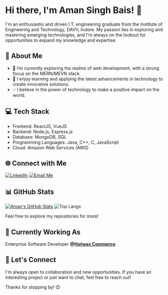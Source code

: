 # Hi there, I'm Aman Singh Bais! 👋

I'm an enthusiastic and driven I.T. engineering graduate from the Institute of Engineering and Technology, DAVV, Indore. My passion lies in exploring and mastering emerging technologies, and I'm always on the lookout for opportunities to expand my knowledge and expertise.

## 🚀 About Me

- 🔭 I’m currently exploring the realms of web development, with a strong focus on the MERN/MEVN stack.
- 🌱 I enjoy learning and applying the latest advancements in technology to create innovative solutions.
- 💡 I believe in the power of technology to make a positive impact on the world.

## 💻 Tech Stack

- Frontend: ReactJS, VueJS
- Backend: Node.js, Express.js
- Database: MongoDB, SQL
- Programming Languages: Java, C++, C, JavaScript
- Cloud: Amazon Web Services (AWS)

## 🌐 Connect with Me

[![LinkedIn](https://img.shields.io/badge/LinkedIn-blue?style=for-the-badge&logo=linkedin)](https://www.linkedin.com/in/aman-singh-bais/)
[![Email Me](https://img.shields.io/badge/Email-D14836?style=for-the-badge&logo=gmail&logoColor=white)](mailto:singh11amanbais@gmail.com)

## 📊 GitHub Stats

[![Aman's GitHub Stats](https://github-readme-stats.vercel.app/api?username=amansinghbais&show_icons=true&include_all_commits=true&hide=issues&rank_icon=github&theme=chartreuse-dark)](https://github.com/amansinghbais)
![Top Langs](https://github-readme-stats.vercel.app/api/top-langs/?username=amansinghbais&layout=compact&theme=chartreuse-dark)

Feel free to explore my repositories for more!

## 🚧 Currently Working As

Enterprise Software Developer <b>@[Hotwax Commerce](https://github.com/hotwax/)</b>

## 🤝 Let's Connect

I'm always open to collaboration and new opportunities. If you have an interesting project or just want to chat, feel free to reach out!

Thanks for stopping by! 😊
